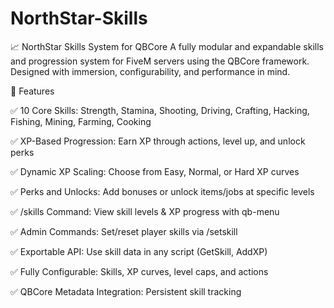 # NorthStar-Skills
📈 NorthStar Skills System for QBCore
A fully modular and expandable skills and progression system for FiveM servers using the QBCore framework. Designed with immersion, configurability, and performance in mind.

🔧 Features

✅ 10 Core Skills: Strength, Stamina, Shooting, Driving, Crafting, Hacking, Fishing, Mining, Farming, Cooking

✅ XP-Based Progression: Earn XP through actions, level up, and unlock perks

✅ Dynamic XP Scaling: Choose from Easy, Normal, or Hard XP curves

✅ Perks and Unlocks: Add bonuses or unlock items/jobs at specific levels

✅ /skills Command: View skill levels & XP progress with qb-menu

✅ Admin Commands: Set/reset player skills via /setskill

✅ Exportable API: Use skill data in any script (GetSkill, AddXP)

✅ Fully Configurable: Skills, XP curves, level caps, and actions

✅ QBCore Metadata Integration: Persistent skill tracking
